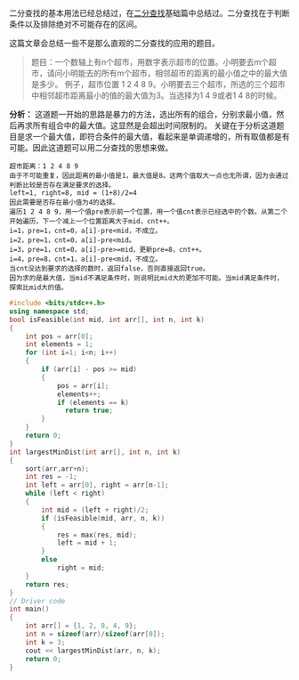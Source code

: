 二分查找的基本用法已经总结过，在[二分查找](https://github.com/jianlinjiang/LeetCodeTerminator/blob/master/%E5%88%86%E6%B2%BB/%E4%BA%8C%E5%88%86%E6%B3%95.md)基础篇中总结过。二分查找在于判断条件以及排除绝对不可能存在的区间。

这篇文章会总结一些不是那么直观的二分查找的应用的题目。

>题目：一个数轴上有n个超市，用数字表示超市的位置。小明要去m个超市，请问小明能去的所有m个超市，相邻超市的距离的最小值之中的最大值是多少。
例子，超市位置 1 2 4 8 9。小明要去三个超市，所选的三个超市中相邻超市距离最小的值的最大值为3。当选择为1 4 9或者1 4 8的时候。

**分析：** 这道题一开始的思路是暴力的方法，选出所有的组合，分别求最小值，然后再求所有组合中的最大值。这显然是会超出时间限制的。
关键在于分析这道题目是求一个最大值，即符合条件的最大值，看起来是单调递增的，所有取值都是有可能。因此这道题可以用二分查找的思想来做。

```
超市距离：1 2 4 8 9 
由于不可能重复，因此距离的最小值是1，最大值是8。这两个值取大一点也无所谓，因为会通过判断比较是否存在满足要求的选择。
left=1, right=8, mid = (1+8)/2=4
因此需要是否存在最小值为4的选择。
遍历1 2 4 8 9，用一个值pre表示前一个位置，用一个值cnt表示已经选中的个数。从第二个开始遍历，下一个减上一个位置距离大于mid，cnt++。
i=1，pre=1，cnt=0，a[i]-pre<mid，不成立。
i=2，pre=1，cnt=0，a[i]-pre<mid。
i=3，pre=1，cnt=0，a[i]-pre>=mid，更新pre=8，cnt++。
i=4，pre=8，cnt=1，a[i]-pre<mid，不成立。
当cnt没达到要求的选择的数时，返回false，否则直接返回true。
因为求的是最大值，当mid不满足条件时，则说明比mid大的更加不可能。当mid满足条件时，探索比mid大的值。
```

```C++
#include <bits/stdc++.h> 
using namespace std; 
bool isFeasible(int mid, int arr[], int n, int k) 
{ 
    int pos = arr[0]; 
    int elements = 1; 
    for (int i=1; i<n; i++) 
    { 
        if (arr[i] - pos >= mid) 
        { 
            pos = arr[i]; 
            elements++; 
            if (elements == k) 
              return true; 
        } 
    } 
    return 0; 
} 
int largestMinDist(int arr[], int n, int k) 
{ 
    sort(arr,arr+n); 
    int res = -1; 
    int left = arr[0], right = arr[n-1]; 
    while (left < right) 
    { 
        int mid = (left + right)/2; 
        if (isFeasible(mid, arr, n, k)) 
        { 
            res = max(res, mid); 
            left = mid + 1; 
        } 
        else
            right = mid; 
    } 
    return res; 
} 
// Driver code 
int main() 
{ 
    int arr[] = {1, 2, 8, 4, 9}; 
    int n = sizeof(arr)/sizeof(arr[0]); 
    int k = 3; 
    cout << largestMinDist(arr, n, k); 
    return 0; 
} 
```
